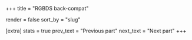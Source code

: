 +++
title = "RGBDS back-compat"

render = false
sort_by = "slug"

[extra]
stats = true
prev_text = "Previous part"
next_text = "Next part"
+++

